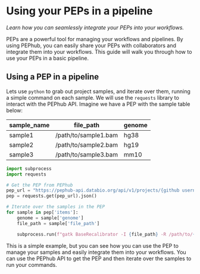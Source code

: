 # Using your PEPs in a pipeline
*Learn how you can seamlessly integrate your PEPs into your workflows.*

PEPs are a powerful tool for managing your workflows and pipelines. By using PEPhub, you can easily share your PEPs with collaborators and integrate them into your workflows. This guide will walk you through how to use your PEPs in a basic pipeline.

## Using a PEP in a pipeline
Lets use `python` to grab out project samples, and iterate over them, running a simple command on each sample. We will use the `requests` library to interact with the PEPhub API. Imagine we have a PEP with the sample table below:

| sample_name | file_path | genome |
|-------------|-----------|--------|
| sample1     | /path/to/sample1.bam | hg38 |
| sample2     | /path/to/sample2.bam | hg19 |
| sample3     | /path/to/sample3.bam | mm10 |


```python
import subprocess
import requests

# Get the PEP from PEPhub
pep_url = "https://pephub-api.databio.org/api/v1/projects/{github username}/{pep name}/samples?tag=default"
pep = requests.get(pep_url).json()

# Iterate over the samples in the PEP
for sample in pep['items']:
    genome = sample['genome']
    file_path = sample['file_path']

    subprocess.run(f"gatk BaseRecalibrator -I {file_path} -R /path/to/{genome}.fa")
```

This is a simple example, but you can see how you can use the PEP to manage your samples and easily integrate them into your workflows. You can use the PEPhub API to get the PEP and then iterate over the samples to run your commands.